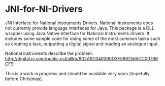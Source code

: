 # JNI-for-NI-Drivers
JNI Interface for National Instruments Drivers. National Instruments does not currently provide language interfaces for Java. This package is a DLL wrapper using Java Native Interface for National Instruments drivers. It includes some sample code for doing some of the most common tasks such as creating a task, outputting a digital signal and reading an analogue input.

National instruments describe the problem:
http://digital.ni.com/public.nsf/allkb/802A9D349090D3F5862565CC0076BCF9

This is a work in progress and should be available very soon (hopefully before Christmas).
